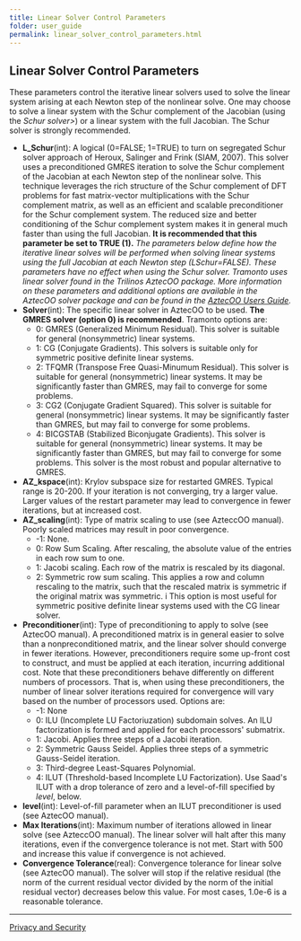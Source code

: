 ```yaml
---
title: Linear Solver Control Parameters
folder: user_guide
permalink: linear_solver_control_parameters.html
---
```


## Linear Solver Control Parameters

These parameters control the iterative linear solvers used to solve the linear system arising at each Newton step of the nonlinear solve. One may choose to solve a linear system with the Schur complement of the Jacobian (using the _Schur solver>_) or a linear system with the full Jacobian. The Schur solver is strongly recommended.

*   **L_Schur**(int): A logical (0=FALSE; 1=TRUE) to turn on segregated Schur solver approach of Heroux, Salinger and Frink (SIAM, 2007). This solver uses a preconditioned GMRES iteration to solve the Schur complement of the Jacobian at each Newton step of the nonlinear solve. This technique leverages the rich structure of the Schur complement of DFT problems for fast matrix-vector multiplications with the Schur complement matrix, as well as an efficient and scalable preconditioner for the Schur complement system. The reduced size and better conditioning of the Schur complement system makes it in general much faster than using the full Jacobian. <cr>**It is recommended that this parameter be set to TRUE (1).**</cr>
_The parameters below define how the iterative linear solves will be performed when solving linear systems using the full Jacobian at each Newton step (LSchur=FALSE). These parameters have no effect when using the Schur solver. Tramonto uses linear solver found in the Trilinos AztecOO package. More information on these parameters and additional options are available in the AztecOO solver package and can be found in the [AztecOO Users Guide](http://trilinos.sandia.gov/packages/aztecoo/documentation.html)._
*   **Solver**(int): The specific linear solver in AztecOO to be used. **The GMRES solver (option 0) is recommended**. Tramonto options are:
    *   0: GMRES (Generalized Minimum Residual). This solver is suitable for general (nonsymmetric) linear systems.
    *   1: CG (Conjugate Gradients). This solvers is suitable only for symmetric positive definite linear systems.
    *   2: TFQMR (Transpose Free Quasi-Minumum Residual). This solver is suitable for general (nonsymmetric) linear systems. It may be significantly faster than GMRES, may fail to converge for some problems.
    *   3: CG2 (Conjugate Gradient Squared). This solver is suitable for general (nonsymmetric) linear systems. It may be significantly faster than GMRES, but may fail to converge for some problems.
    *   4: BICGSTAB (Stabilized Biconjugate Gradients). This solver is suitable for general (nonsymmetric) linear systems. It may be significantly faster than GMRES, but may fail to converge for some problems. This solver is the most robust and popular alternative to GMRES.
*   **AZ_kspace**(int): Krylov subspace size for restarted GMRES. Typical range is 20-200\. If your iteration is not converging, try a larger value. Larger values of the restart parameter may lead to convergence in fewer iterations, but at increased cost.
*   **AZ_scaling**(int): Type of matrix scaling to use (see AzteccOO manual). Poorly scaled matrices may result in poor convergence.
    *   -1: None.
    *   0: Row Sum Scaling. After rescaling, the absolute value of the entries in each row sum to one.
    *   1: Jacobi scaling. Each row of the matrix is rescaled by its diagonal.
    *   2: Symmetric row sum scaling. This applies a row and column rescaling to the matrix, such that the rescaled matrix is symmetric if the original matrix was symmetric. i This option is most useful for symmetric positive definite linear systems used with the CG linear solver.
*   **Preconditioner**(int): Type of preconditioning to apply to solve (see AztecOO manual). A preconditioned matrix is in general easier to solve than a nonpreconditioned matrix, and the linear solver should converge in fewer iterations. However, preconditioners require some up-front cost to construct, and must be applied at each iteration, incurring additional cost. Note that these preconditioners behave differently on different numbers of processors. That is, when using these preconditioners, the number of linear solver iterations required for convergence will vary based on the number of processors used. Options are:
    *   -1: None
    *   0: ILU (Incomplete LU Factoriuzation) subdomain solves. An ILU factorization is formed and applied for each processors' submatrix.
    *   1: Jacobi. Applies three steps of a Jacobi iteration.
    *   2: Symmetric Gauss Seidel. Applies three steps of a symmetric Gauss-Seidel iteration.
    *   3: Third-degree Least-Squares Polynomial.
    *   4: ILUT (Threshold-based Incomplete LU Factorization). Use Saad's ILUT with a drop tolerance of zero and a level-of-fill specified by _level_, below.
*   **level**(int): Level-of-fill parameter when an ILUT preconditioner is used (see AztecOO manual).
*   **Max Iterations**(int): Maximum number of iterations allowed in linear solve (see AzteccOO manual). The linear solver will halt after this many iterations, even if the convergence tolerance is not met. Start with 500 and increase this value if convergence is not achieved.
*   **Convergence Tolerance**(real): Convergence tolerance for linear solve (see AztecOO manual). The solver will stop if the relative residual (the norm of the current residual vector divided by the norm of the initial residual vector) decreases below this value. For most cases, 1.0e-6 is a reasonable tolerance.
    
***

<a href="http://www.sandia.gov/general/privacy-security/index.html">Privacy and Security</a> 